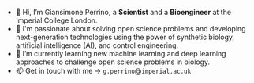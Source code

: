 - 👋 Hi, I’m Giansimone Perrino, a **Scientist** and a **Bioengineer** at the Imperial College London.
- 👀 I'm passionate about solving open science problems and developing next-generation technologies using the power of synthetic biology, artificial intelligence (AI), and control engineering.
- 🌱 I’m currently learning new machine learning and deep learning approaches to challenge open science problems in biology.
- 📫 Get in touch with me -> `g.perrino`@`imperial.ac.uk`


